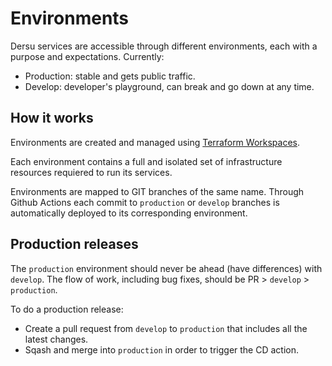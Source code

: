 # Environments

Dersu services are accessible through different environments, each with a purpose and expectations. Currently:

- Production: stable and gets public traffic. 
- Develop: developer's playground, can break and go down at any time.

## How it works

Environments are created and managed using [Terraform Workspaces](https://www.terraform.io/docs/language/state/workspaces.html).

Each environment contains a full and isolated set of infrastructure resources requiered to run its services.

Environments are mapped to GIT branches of the same name. Through Github Actions each commit to `production` or `develop` branches is automatically deployed to its corresponding environment.

## Production releases

The `production` environment should never be ahead (have differences) with `develop`. The flow of work, including bug fixes, should be PR > `develop` > `production`.

To do a production release:

- Create a pull request from `develop` to `production` that includes all the latest changes.
- Sqash and merge into `production` in order to trigger the CD action.